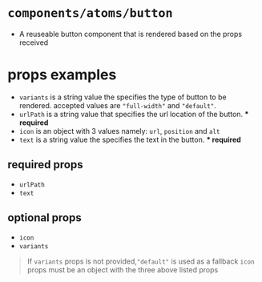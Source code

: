 # `components/atoms/button`

- A reuseable button component that is rendered based on the props received

# props examples

- `variants` is a string value the specifies the type of button to be rendered. accepted values are `"full-width"` and `"default"`.
- `urlPath` is a string value that specifies the url location of the button. **\* required**
- `icon` is an object with 3 values namely: `url`, `position` and `alt`
- `text` is a string value the specifies the text in the button. **\* required**

## required props

- `urlPath`
- `text`

## optional props

- `icon`
- `variants`

> If `variants` props is not provided,`"default"` is used as a fallback
> `icon` props must be an object with the three above listed props
